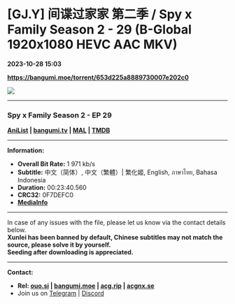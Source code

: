 # [GJ.Y] 间谍过家家 第二季 / Spy x Family Season 2 - 29 (B-Global 1920x1080 HEVC AAC MKV)

**2023-10-28 15:03**

**https://bangumi.moe/torrent/653d225a8889730007e202c0**

![](https://rr1---bg.raws.dev/bfs/intl/management/af745f60e9ba7c37c7aac22138f8d6ebf53b3624.png@960w_540h_100Q_1c.jpg)

* * *

### **__Spy x Family Season 2__** - EP 29

**[AniList](https://anilist.co/anime/158927) | [bangumi.tv](https://bgm.tv/subject/411427) | [MAL](https://myanimelist.net/anime/53887) | [TMDB](https://www.themoviedb.org/tv/120089-spyxfamily)**

* * *

**Information:**

*   **Overall Bit Rate:** 1 971 kb/s
*   **Subtitle:** 中文（简体）, 中文（繁體）| 繁化姬, English, ภาษาไทย, Bahasa Indonesia
*   **Duration:** 00:23:40.560
*   **CRC32:** 0F7DEFC0
*   **[MediaInfo](https://rr1---nfo.raws.dev/%5BGJ.Y%5D%20%E9%97%B4%E8%B0%8D%E8%BF%87%E5%AE%B6%E5%AE%B6%20%E7%AC%AC%E4%BA%8C%E5%AD%A3%20-%2029%20%28B-Global%201920x1080%20HEVC%20AAC%20MKV%29%20%5B0F7DEFC0%5D.mkv.nfo)**

* * *

In case of any issues with the file, please let us know via the contact details below.  
**Xunlei has been banned by default, Chinese subtitles may not match the source, please solve it by yourself.**  
**Seeding after downloading is appreciated.**

* * *

**Contact:**

*   **Rel: [ouo.si](https://ouo.si/user/BraveSail) | [bangumi.moe](https://bangumi.moe/search/63e4b7585fa12c0007949b88) | [acg.rip](https://acg.rip/user/5570) | [acgnx.se](https://share.acgnx.se/user-529-1.html)**
*   Join us on [Telegram](https://kirara-fantasia.moe/telegram) | [Discord](https://kirara-fantasia.moe/discord)